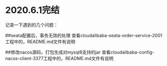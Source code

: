 # 2020.6.1完结
记录一下遇到的几个问题：

##seata配置后，事务无效的处理
查看cloudalibaba-seata-order-service-2001工程中的，README.md文件有说明

##修改nacos源码，打包生成对mysql8支持的jar
查看cloudalibaba-config-nacos-client-3377工程中的，README.md文件有说明


